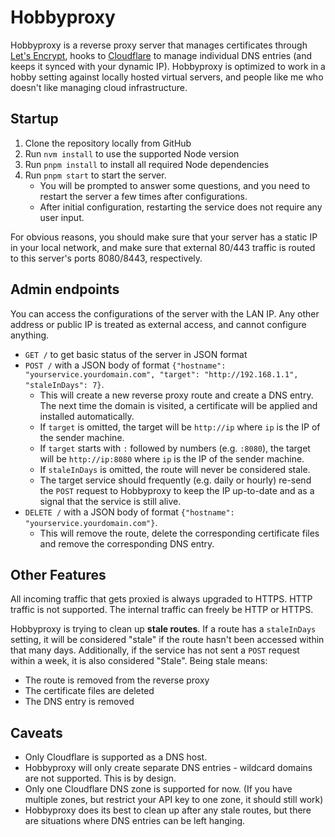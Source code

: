 # Hobbyproxy

Hobbyproxy is a reverse proxy server that manages certificates through [Let's Encrypt](https://letsencrypt.org/), hooks to [Cloudflare](https://www.cloudflare.com/) to manage individual DNS entries (and keeps it synced with your dynamic IP). Hobbyproxy is optimized to work in a hobby setting against locally hosted virtual servers, and people like me who doesn't like managing cloud infrastructure.

## Startup

1. Clone the repository locally from GitHub
1. Run `nvm install` to use the supported Node version
1. Run `pnpm install` to install all required Node dependencies
1. Run `pnpm start` to start the server.
   - You will be prompted to answer some questions, and you need to restart the server a few times after configurations.
   - After initial configuration, restarting the service does not require any user input.

For obvious reasons, you should make sure that your server has a static IP in your local network, and make sure that external 80/443 traffic is routed to this server's ports 8080/8443, respectively.

## Admin endpoints

You can access the configurations of the server with the LAN IP. Any other address or public IP is treated as external access, and cannot configure anything.

- `GET /` to get basic status of the server in JSON format
- `POST /` with a JSON body of format `{"hostname": "yourservice.yourdomain.com", "target": "http://192.168.1.1", "staleInDays": 7}`.
  - This will create a new reverse proxy route and create a DNS entry. The next time the domain is visited, a certificate will be applied and installed automatically.
  - If `target` is omitted, the target will be `http://ip` where `ip` is the IP of the sender machine.
  - If `target` starts with `:` followed by numbers (e.g. `:8080`), the target will be `http://ip:8080` where `ip` is the IP of the sender machine.
  - If `staleInDays` is omitted, the route will never be considered stale.
  - The target service should frequently (e.g. daily or hourly) re-send the `POST` request to Hobbyproxy to keep the IP up-to-date and as a signal that the service is still alive.
- `DELETE /` with a JSON body of format `{"hostname": "yourservice.yourdomain.com"}`.
  - This will remove the route, delete the corresponding certificate files and remove the corresponding DNS entry.

## Other Features

All incoming traffic that gets proxied is always upgraded to HTTPS. HTTP traffic is not supported. The internal traffic can freely be HTTP or HTTPS.

Hobbyproxy is trying to clean up **stale routes**. If a route has a `staleInDays` setting, it will be considered "stale" if the route hasn't been accessed within that many days. Additionally, if the service has not sent a `POST` request within a week, it is also considered "Stale". Being stale means:

- The route is removed from the reverse proxy
- The certificate files are deleted
- The DNS entry is removed

## Caveats

- Only Cloudflare is supported as a DNS host.
- Hobbyproxy will only create separate DNS entries - wildcard domains are not supported. This is by design.
- Only one Cloudflare DNS zone is supported for now. (If you have multiple zones, but restrict your API key to one zone, it should still work)
- Hobbyproxy does its best to clean up after any stale routes, but there are situations where DNS entries can be left hanging.
